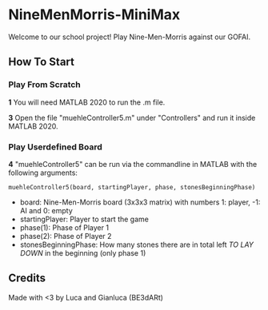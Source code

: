 # NineMenMorris-MiniMax

Welcome to our school project! Play Nine-Men-Morris against our GOFAI.

## How To Start

### Play From Scratch

**1** You will need MATLAB 2020 to run the .m file.

**3** Open the file "muehleController5.m" under "Controllers" and run it inside MATLAB 2020.

### Play Userdefined Board

**4** "muehleController5" can be run via the commandline in MATLAB with the following arguments:
```
muehleController5(board, startingPlayer, phase, stonesBeginningPhase)
```

* board:                    Nine-Men-Morris board (3x3x3 matrix) with numbers 1: player, -1: AI and 0: empty
* startingPlayer:           Player to start the game
* phase(1):                 Phase of Player 1
* phase(2):                 Phase of Player 2
* stonesBeginningPhase:     How many stones there are in total left *TO LAY DOWN* in the beginning (only phase 1)

## Credits

Made with <3 by Luca and Gianluca (BE3dARt)